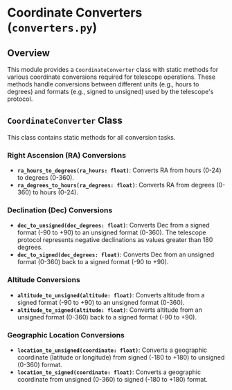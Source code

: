 # Coordinate Converters (`converters.py`)

## Overview

This module provides a `CoordinateConverter` class with static methods for various coordinate conversions required for telescope operations. These methods handle conversions between different units (e.g., hours to degrees) and formats (e.g., signed to unsigned) used by the telescope's protocol.

## `CoordinateConverter` Class

This class contains static methods for all conversion tasks.

### Right Ascension (RA) Conversions

- **`ra_hours_to_degrees(ra_hours: float)`**: Converts RA from hours (0-24) to degrees (0-360).
- **`ra_degrees_to_hours(ra_degrees: float)`**: Converts RA from degrees (0-360) to hours (0-24).

### Declination (Dec) Conversions

- **`dec_to_unsigned(dec_degrees: float)`**: Converts Dec from a signed format (-90 to +90) to an unsigned format (0-360). The telescope protocol represents negative declinations as values greater than 180 degrees.
- **`dec_to_signed(dec_degrees: float)`**: Converts Dec from an unsigned format (0-360) back to a signed format (-90 to +90).

### Altitude Conversions

- **`altitude_to_unsigned(altitude: float)`**: Converts altitude from a signed format (-90 to +90) to an unsigned format (0-360).
- **`altitude_to_signed(altitude: float)`**: Converts altitude from an unsigned format (0-360) back to a signed format (-90 to +90).

### Geographic Location Conversions

- **`location_to_unsigned(coordinate: float)`**: Converts a geographic coordinate (latitude or longitude) from signed (-180 to +180) to unsigned (0-360) format.
- **`location_to_signed(coordinate: float)`**: Converts a geographic coordinate from unsigned (0-360) to signed (-180 to +180) format.
